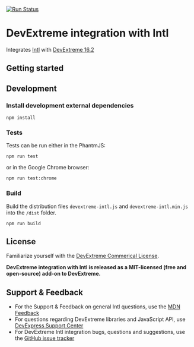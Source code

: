 [![Run Status](https://api.shippable.com/projects/5819ee767d9db80f006078c2/badge?branch=master)](https://app.shippable.com/projects/5819ee767d9db80f006078c2)

# DevExtreme integration with Intl

Integrates [Intl](https://developer.mozilla.org/en/docs/Web/JavaScript/Reference/Global_Objects/Intl) with [DevExtreme 16.2](http://js.devexpress.com/)

## Getting started


## Development

### Install development external dependencies

    npm install
    
### Tests
Tests can be run either in the PhantmJS:

    npm run test

or in the Google Chrome browser:

    npm run test:chrome
    
### Build

Build the distribution files `devextreme-intl.js` and `devextreme-intl.min.js` into the `/dist` folder.

    npm run build

## License

Familiarize yourself with the
[DevExtreme Commerical License](https://www.devexpress.com/Support/EULAs/DevExtreme.xml).  

**DevExtreme integration with Intl is released as a MIT-licensed (free and open-source) add-on to DevExtreme.**

## Support & Feedback

* For the Support & Feedback on general Intl questions, use the [MDN Feedback](https://developer.mozilla.org/ru/docs/MDN/Feedback)
* For questions regarding DevExtreme libraries and JavaScript API, use [DevExpress Support Center](https://www.devexpress.com/Support/Center)
* For DevExtreme Intl integration bugs, questions and suggestions, use the [GitHub issue tracker](https://github.com/DevExpress/DevExtreme-Intl/issues)
